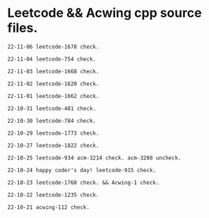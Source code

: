# Leetcode && Acwing cpp source files.





`22-11-06 leetcode-1678 check.`

`22-11-04 leetcode-754 check.`

`22-11-03 leetcode-1668 check.`

`22-11-02 leetcode-1620 check.`

`22-11-01 leetcode-1662 check.`

`22-10-31 leetcode-481 check.`

`22-10-30 leetcode-784 check.`

`22-10-29 leetcode-1773 check.`

`22-10-27 leetcode-1822 check.`

`22-10-25 leetcode-934 acm-3214 check. acm-3208 uncheck.`

`22-10-24 happy coder's day! leetcode-915 check.`

`22-10-23 leetcode-1768 check. && Acwing-1 check.`

`22-10-22 leetcode-1235 check.`

`22-10-21 acwing-112 check.`




